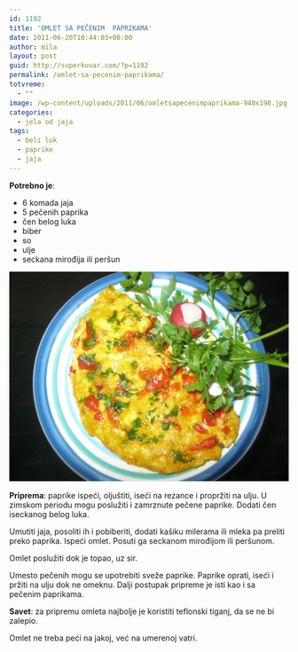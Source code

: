 ```yaml
---
id: 1192
title: 'OMLET SA PEČENIM  PAPRIKAMA'
date: 2011-06-20T10:44:03+00:00
author: mila
layout: post
guid: http://superkuvar.com/?p=1192
permalink: /omlet-sa-pecenim-paprikama/
totvreme:
  - ""
image: /wp-content/uploads/2011/06/omletsapecenimpaprikama-940x198.jpg
categories:
  - jela od jaja
tags:
  - beli luk
  - paprike
  - jaja
---
```

**Potrebno je**:

  * 6 komada jaja
  * 5 pečenih paprika
  * čen belog luka
  * biber
  * so
  * ulje
  * seckana mirođija ili peršun

![omlet paprika](/wp-content/uploads/2011/06/omletsapecenimpaprikama-1024x768.jpg)

**Priprema**: paprike ispeći, oljuštiti, iseći na rezance i propržiti na ulju. U zimskom periodu mogu poslužiti i zamrznute pečene paprike. Dodati čen iseckanog belog luka.

Umutiti jaja, posoliti ih i pobiberiti, dodati kašiku milerama ili mleka pa preliti preko paprika. Ispeći omlet. Posuti ga seckanom mirođijom ili peršunom.

Omlet poslužiti dok je topao, uz sir.

Umesto pečenih mogu se upotrebiti sveže paprike. Paprike oprati, iseći i pržiti na ulju dok ne omeknu. Dalji postupak pripreme je isti kao i sa pečenim paprikama.

**Savet**: za pripremu omleta najbolje je koristiti teflonski tiganj, da se ne bi zalepio.

Omlet ne treba peći na jakoj, već na umerenoj vatri.

&nbsp;